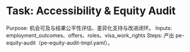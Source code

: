 # Task: Accessibility & Equity Audit

Purpose: 机会可及与结果公平性评估、差异化支持与改进闭环。
Inputs: employment_outcomes、offers、roles、visa_work_rights
Steps: 产出 pe-equity-audit（pe-equity-audit-tmpl.yaml）。
